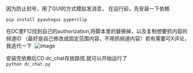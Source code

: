 因为防止封号，用了GUI的方式模拟发消息， 在运行前，先安装一下依赖<br>

```pip install pyautogui pyperclip```

在DC里F12找到自己的authorization,将脚本里的替换掉，以及复制想要抓内容的频道ID （最好是自己修改成固定范围内容，不用抓频道内容）若有需要可X评论，我迭代一下 
![image](https://github.com/user-attachments/assets/dcd43eeb-30d7-46ea-b2df-a7751da993c9)

安装完依赖后CD dc_chat存放路径,就可以开始运行了<br>
```python dc_chat.py```
